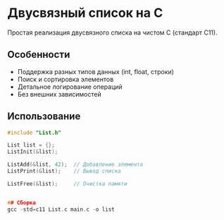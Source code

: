 # Двусвязный список на C

Простая реализация двусвязного списка на чистом C (стандарт C11).

## Особенности
- Поддержка разных типов данных (int, float, строки)
- Поиск и сортировка элементов
- Детальное логирование операций
- Без внешних зависимостей

## Использование
```c
#include "List.h"

List list = {};
ListInit(&list);

ListAdd(&list, 42);  // Добавление элемента
ListPrint(&list);    // Вывод списка

ListFree(&list);     // Очистка памяти


## Сборка
gcc -std=c11 List.c main.c -o list
